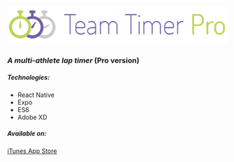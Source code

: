 # ![alt text](https://github.com/JohnDHamm/team-timer-pro/raw/master/teamTimerPro_logo.png "Team Timer Pro")

### _A multi-athlete lap timer_ (Pro version)

##### _Technologies:_

- React Native
- Expo
- ES6
- Adobe XD

##### _Available on:_

[iTunes App Store](https://apps.apple.com/us/app/team-timer-pro/id1458066942)
